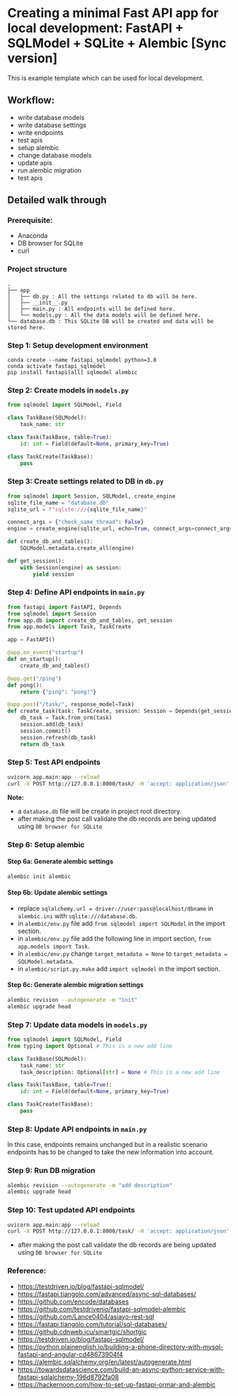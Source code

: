 # Creating a minimal Fast API app for local development: FastAPI + SQLModel + SQLite + Alembic [Sync version]

This is example template which can be used for local development.

## Workflow:

* write database models
* write database settings
* write endpoints
* test apis
* setup alembic
* change database models
* update apis
* run alembic migration
* test apis


## Detailed walk through

### Prerequisite:

* Anaconda
* DB browser for SQLite
* curl

### Project structure

```
.
├── app
│   ├── db.py : All the settings related to db will be here.
│   ├── __init__.py
│   ├── main.py : All endpoints will be defined here.
│   └── models.py : All the data models will be defined here.
└── database.db : This SQLite DB will be created and data will be stored here.

```

### Step 1: Setup development environment

```
conda create --name fastapi_sqlmodel python=3.8
conda activate fastapi_sqlmodel
pip install fastapi[all] sqlmodel alembic
```

### Step 2: Create models in `models.py`

```python
from sqlmodel import SQLModel, Field

class TaskBase(SQLModel):
    task_name: str

class Task(TaskBase, table=True):
    id: int = Field(default=None, primary_key=True)

class TaskCreate(TaskBase):
    pass
```


### Step 3: Create settings related to DB in `db.py`

```python
from sqlmodel import Session, SQLModel, create_engine
sqlite_file_name = "database.db"
sqlite_url = f"sqlite:///{sqlite_file_name}"

connect_args = {"check_same_thread": False}
engine = create_engine(sqlite_url, echo=True, connect_args=connect_args)

def create_db_and_tables():
    SQLModel.metadata.create_all(engine)

def get_session():
    with Session(engine) as session:
        yield session
```

### Step 4: Define API endpoints in `main.py`

```python
from fastapi import FastAPI, Depends
from sqlmodel import Session
from app.db import create_db_and_tables, get_session
from app.models import Task, TaskCreate

app = FastAPI()

@app.on_event("startup")
def on_startup():
    create_db_and_tables()

@app.get("/ping")
def pong():
    return {"ping": "pong!"}

@app.post("/task/", response_model=Task)
def create_task(task: TaskCreate, session: Session = Depends(get_session)):
    db_task = Task.from_orm(task)
    session.add(db_task)
    session.commit()
    session.refresh(db_task)
    return db_task
```
### Step 5: Test API endpoints


```bash
uvicorn app.main:app --reload
curl -X POST http://127.0.0.1:8000/task/ -H 'accept: application/json' -H 'Content-Type: application/json' -d '{"task_name": "just added task"}'
```

__Note:__

* a `database.db` file will be create in project root directory.
* after making the post call validate the db records are being updated using `DB browser for SQLite`

### Step 6: Setup alembic

#### Step 6a: Generate alembic settings

```bash
alembic init alembic
```

#### Step 6b: Update alembic settings

* replace `sqlalchemy.url = driver://user:pass@localhost/dbname` in `alembic.ini` with `sqlite:///database.db`.
* in `alembic/env.py` file add `from sqlmodel import SQLModel` in the import section.
* in `alembic/env.py` file add the following line in import section, `from app.models import Task`.
* in `alembic/env.py` change `target_metadata = None` to `target_metadata = SQLModel.metadata`.
* in `alembic/script.py.mako` add `import sqlmodel` in the import section.


#### Step 6c: Generate alembic migration settings

```bash
alembic revision --autogenerate -m "init"
alembic upgrade head
```

### Step 7: Update data models in `models.py`

```python
from sqlmodel import SQLModel, Field
from typing import Optional # This is a new add line

class TaskBase(SQLModel):
    task_name: str
    task_description: Optional[str] = None # This is a new add line

class Task(TaskBase, table=True):
    id: int = Field(default=None, primary_key=True)

class TaskCreate(TaskBase):
    pass
```

### Step 8: Update API endpoints in `main.py`

In this case, endpoints remains unchanged but in a realistic scenario endpoints has to be changed to take the new information into account.

### Step 9: Run DB migration

```bash
alembic revision --autogenerate -m "add description"
alembic upgrade head
```

### Step 10: Test updated API endpoints

```bash
uvicorn app.main:app --reload
curl -X POST http://127.0.0.1:8000/task/ -H 'accept: application/json' -H 'Content-Type: application/json' -d '{"task_name": "just added task","task_description":"a newly created task"}'
```
* after making the post call validate the db records are being updated using `DB browser for SQLite`

### Reference:

* https://testdriven.io/blog/fastapi-sqlmodel/
* https://fastapi.tiangolo.com/advanced/async-sql-databases/
* https://github.com/encode/databases
* https://github.com/testdrivenio/fastapi-sqlmodel-alembic
* https://github.com/Lance0404/asiayo-rest-sql
* https://fastapi.tiangolo.com/tutorial/sql-databases/
* https://github.cdnweb.icu/smartgic/shortgic
* https://testdriven.io/blog/fastapi-sqlmodel/
* https://python.plainenglish.io/building-a-phone-directory-with-mysql-fastapi-and-angular-cd48673904f4
* https://alembic.sqlalchemy.org/en/latest/autogenerate.html
* https://towardsdatascience.com/build-an-async-python-service-with-fastapi-sqlalchemy-196d8792fa08
* https://hackernoon.com/how-to-set-up-fastapi-ormar-and-alembic